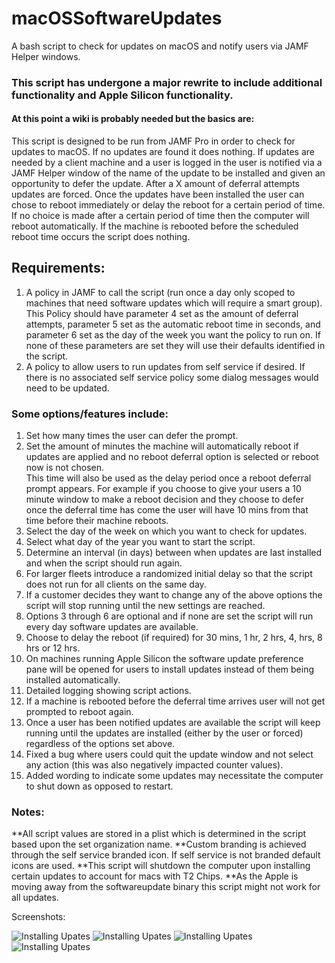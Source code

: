 # macOSSoftwareUpdates
A bash script to check for updates on macOS and notify users via JAMF Helper windows.
### This script has undergone a major rewrite to include additional functionality and Apple Silicon functionality.
#### At this point a wiki is probably needed but the basics are: 

This script is designed to be run from JAMF Pro in order to check for updates to macOS.
If no updates are found it does nothing.
If updates are needed by a client machine and a user is logged in the user is notified via a JAMF Helper window of the name of the update to be installed and given an opportunity to defer the update.
After a X amount of deferral attempts updates are forced. Once the updates have been installed the user can chose to reboot immediately or delay the
reboot for a certain period of time. If no choice is made after a certain period of time then the computer will reboot automatically. If the machine is rebooted 
before the scheduled reboot time occurs the script does nothing. 

## Requirements:
1. A policy in JAMF to call the script (run once a day only scoped to machines that need software updates which will require a smart group).
   This Policy should have parameter 4 set as the amount of deferral attempts, parameter 5 set as the automatic reboot time in seconds, and parameter 6 set as
   the day of the week you want the policy to run on. If none of these parameters are set they will use their defaults identified in the script.
2. A policy to allow users to run updates from self service if desired. If there is no associated self service policy some dialog messages would need to be    updated.


### Some options/features include:
1.  Set how many times the user can defer the prompt.
2.  Set the amount of minutes the machine will automatically reboot if updates are applied and no reboot deferral option is selected or reboot now is not
    chosen.   
    This time will also be used as the delay period once a reboot deferral prompt appears. For example if you choose to give your users a 10 minute
    window to make a reboot decision and they choose to defer once the deferral time has come the user will have 10 mins from that time before their      machine reboots.
3.  Select the day of the week on which you want to check for updates.
4.  Select what day of the year you want to start the script.
5.  Determine an interval (in days) between when updates are last installed and when the script should run again.
6.  For larger fleets introduce a randomized initial delay so that the script does not run for all clients on the same day.
7.  If a customer decides they want to change any of the above options the script will stop running until the new settings are reached.
8.  Options 3 through 6 are optional and if none are set the script will run every day software updates are available.
9.  Choose to delay the reboot (if required) for 30 mins, 1 hr, 2 hrs, 4, hrs, 8 hrs or 12 hrs.
10. On machines running Apple Silicon the software update preference pane will be opened for users to install updates instead of them being installed
    automatically.
11. Detailed logging showing script actions.
12. If a machine is rebooted before the deferral time arrives user will not get prompted to reboot again.
13. Once a user has been notified updates are available the script will keep running until the updates are installed (either by the user or forced) regardless of the options set above.
14. Fixed a bug where users could quit the update window and not select any action (this was also negatively impacted counter values).
11. Added wording to indicate some updates may necessitate the computer to shut down as opposed to restart.

### Notes:
**All script values are stored in a plist which is determined in the script based upon the set organization name.
**Custom branding is achieved through the self service branded icon. If self service is not branded default icons are used.
**This script will shutdown the computer upon installing certain updates to account for macs with T2 Chips.
**As the Apple is moving away from the softwareupdate binary this script might not work for all updates.

Screenshots:

![Installing Upates](../assets/1_Initial%20Notification.png)
![Installing Upates](../assets/2_InstalingUpdates.png)
![Installing Upates](../assets/3_Deferral%20Options.png)
![Installing Upates](../assets/4_Reboot%20with%20Deferral.png)
